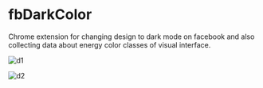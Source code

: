 # fbDarkColor
Chrome extension for changing design to dark mode on facebook and also collecting data about energy color classes of visual interface.


![d1](https://user-images.githubusercontent.com/26230313/74104796-bf7bfa80-4b58-11ea-9ae2-3d5b9738c173.PNG)

![d2](https://user-images.githubusercontent.com/26230313/74104801-c571db80-4b58-11ea-8112-5c6d05b47f45.PNG)
